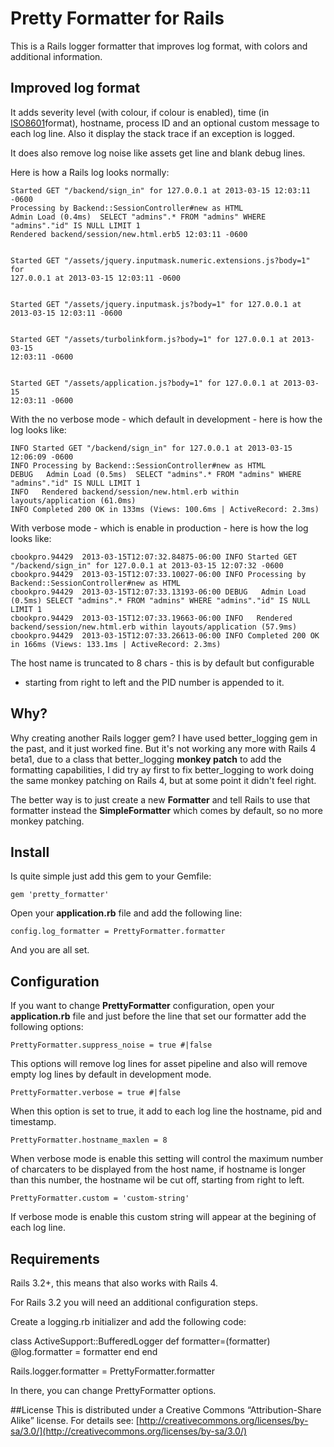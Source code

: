 # Pretty Formatter for Rails

This is a Rails logger formatter that improves log format, with colors and
additional information.

## Improved log format
It adds severity level (with colour, if colour is enabled), time (in [ISO8601](http://en.wikipedia.org/wiki/ISO_8601)format), hostname, process ID and an optional custom message to each log line. Also it display the stack trace if an exception is logged.

It does also remove log noise like assets get line and blank debug lines.

Here is how a Rails log looks normally:

    Started GET "/backend/sign_in" for 127.0.0.1 at 2013-03-15 12:03:11 -0600
    Processing by Backend::SessionController#new as HTML
    Admin Load (0.4ms)  SELECT "admins".* FROM "admins" WHERE "admins"."id" IS NULL LIMIT 1
    Rendered backend/session/new.html.erb5 12:03:11 -0600


    Started GET "/assets/jquery.inputmask.numeric.extensions.js?body=1" for
    127.0.0.1 at 2013-03-15 12:03:11 -0600


    Started GET "/assets/jquery.inputmask.js?body=1" for 127.0.0.1 at
    2013-03-15 12:03:11 -0600


    Started GET "/assets/turbolinkform.js?body=1" for 127.0.0.1 at 2013-03-15
    12:03:11 -0600


    Started GET "/assets/application.js?body=1" for 127.0.0.1 at 2013-03-15
    12:03:11 -0600

With the no verbose mode - which default in development - here is how the log
looks like:

    INFO Started GET "/backend/sign_in" for 127.0.0.1 at 2013-03-15 12:06:09 -0600
    INFO Processing by Backend::SessionController#new as HTML
    DEBUG   Admin Load (0.5ms)  SELECT "admins".* FROM "admins" WHERE "admins"."id" IS NULL LIMIT 1
    INFO   Rendered backend/session/new.html.erb within layouts/application (61.0ms)
    INFO Completed 200 OK in 133ms (Views: 100.6ms | ActiveRecord: 2.3ms)

With verbose mode - which is enable in production - here is how the log looks
like:

    cbookpro.94429  2013-03-15T12:07:32.84875-06:00 INFO Started GET "/backend/sign_in" for 127.0.0.1 at 2013-03-15 12:07:32 -0600
    cbookpro.94429  2013-03-15T12:07:33.10027-06:00 INFO Processing by Backend::SessionController#new as HTML
    cbookpro.94429  2013-03-15T12:07:33.13193-06:00 DEBUG   Admin Load (0.5ms) SELECT "admins".* FROM "admins" WHERE "admins"."id" IS NULL LIMIT 1
    cbookpro.94429  2013-03-15T12:07:33.19663-06:00 INFO   Rendered backend/session/new.html.erb within layouts/application (57.9ms)
    cbookpro.94429  2013-03-15T12:07:33.26613-06:00 INFO Completed 200 OK in 166ms (Views: 133.1ms | ActiveRecord: 2.3ms)

The host name is truncated to 8 chars - this is by default but configurable
- starting from right to left and the PID number is appended to it.

## Why?
Why creating another Rails logger gem? I have used better_logging gem in the
past, and it just worked fine. But it's not working any more with Rails 4 beta1,
due to a class that better_logging **monkey patch** to add the formatting
capabilities, I did try ay first to fix better_logging to work doing the same
monkey patching on Rails 4, but at some point it didn't feel right.

The better way is to just create a new **Formatter** and tell Rails to use that
formatter instead the **SimpleFormatter** which comes by default, so no more
monkey patching.

## Install
Is quite simple just add this gem to your Gemfile:

    gem 'pretty_formatter'

Open your **application.rb** file and add the following line:

    config.log_formatter = PrettyFormatter.formatter

And you are all set.

## Configuration
If you want to change **PrettyFormatter** configuration, open your
**application.rb** file and just before the line that set our formatter add the
following options:

    PrettyFormatter.suppress_noise = true #|false

This options will remove log lines for asset pipeline and also will remove
empty log lines by default in development mode.

    PrettyFormatter.verbose = true #|false

When this option is set to true, it add to each log line the hostname, pid and
timestamp.

    PrettyFormatter.hostname_maxlen = 8

When verbose mode is enable this setting will control the maximum number of
charcaters to be displayed from the host name, if hostname is longer than this
number, the hostname wil be cut off, starting from right to left.

    PrettyFormatter.custom = 'custom-string'

If verbose mode is enable this custom string will appear at the begining of
each log line.

## Requirements
Rails 3.2+, this means that also works with Rails 4.

For Rails 3.2 you will need an additional configuration steps.

Create a logging.rb initializer and add the following code:

  class ActiveSupport::BufferedLogger
    def formatter=(formatter)
      @log.formatter = formatter
    end
  end

  Rails.logger.formatter = PrettyFormatter.formatter

In there, you can change PrettyFormatter options.

##License
This is distributed under a Creative Commons “Attribution-Share Alike” license.
For details see:
[http://creativecommons.org/licenses/by-sa/3.0/](http://creativecommons.org/licenses/by-sa/3.0/)
